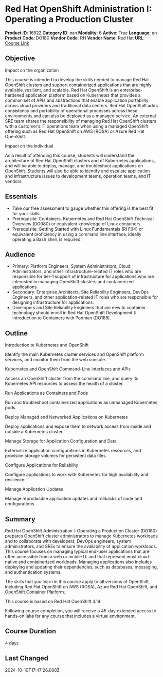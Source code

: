 # Red Hat OpenShift Administration I: Operating a Production Cluster

**Product ID**: 16922
**Category ID**: nan
**Modality**: 6
**Active**: True
**Language**: en
**Product Code**: DO180
**Vendor Code**: RH
**Vendor Name**: Red Hat
**URL**: [Course Link](https://www.fastlaneus.com/course/redhat-do180)

## Objective
Impact on the organization

This course is intended to develop the skills needed to manage Red Hat OpenShift clusters and support containerized applications that are highly available, resilient, and scalable. Red Hat OpenShift is an enterprise-hardened application platform based on Kubernetes that provides a common set of APIs and abstractions that enable application portability across cloud providers and traditional data centers. Red Hat OpenShift adds consistency and portability of operational processes across these environments and can also be deployed as a managed service. An external SRE team shares the responsibility of managing Red Hat OpenShift clusters with a customer’s IT operations team when using a managed OpenShift offering such as Red Hat OpenShift on AWS (ROSA) or Azure Red Hat OpenShift.

Impact on the individual

As a result of attending this course, students will understand the architecture of Red Hat OpenShift clusters and of Kubernetes applications, and will be able to deploy, manage, and troubleshoot applications on OpenShift. Students will also be able to identify and escalate application and infrastructure issues to development teams, operation teams, and IT vendors.

## Essentials
- Take our free assessment to gauge whether this offering is the best fit for your skills.
- Prerequisite: Containers, Kubernetes and Red Hat OpenShift Technical Overview (DO080) or equivalent knowledge of Linux containers.
- Prerequisite: Getting Started with Linux Fundamentals (RH104) or equivalent proficiency in using a command line interface, ideally operating a Bash shell, is required.

## Audience
- Primary: Platform Engineers, System Administrators, Cloud Administrators, and other infrastructure-related IT roles who are responsible for tier-1 support of infrastructure for applications.who are interested in managing OpenShift clusters and containerized applications.
- Secondary: Enterprise Architects, Site Reliability Engineers, DevOps Engineers, and other application-related IT roles who are responsible for designing infrastructure for applications.
- Developers and Site Reliability Engineers that are new to container technology should enroll in Red Hat OpenShift Development I: Introduction to Containers with Podman (DO188).

## Outline
Introduction to Kubernetes and OpenShift

Identify the main Kubernetes cluster services and OpenShift platform services, and monitor them from the web console.

Kubernetes and OpenShift Command-Line Interfaces and APIs

Access an OpenShift cluster from the command line, and query its Kubernetes API resources to assess the health of a cluster.

Run Applications as Containers and Pods

Run and troubleshoot containerized applications as unmanaged Kubernetes pods.

Deploy Managed and Networked Applications on Kubernetes

Deploy applications and expose them to network access from inside and outside a Kubernetes cluster.

Manage Storage for Application Configuration and Data

Externalize application configurations in Kubernetes resources, and provision storage volumes for persistent data files.

Configure Applications for Reliability

Configure applications to work with Kubernetes for high availability and resilience.

Manage Application Updates

Manage reproducible application updates and rollbacks of code and configurations.

## Summary
Red Hat OpenShift Administration I: Operating a Production Cluster (DO180) prepares OpenShift cluster administrators to manage Kubernetes workloads and to collaborate with developers, DevOps engineers, system administrators, and SREs to ensure the availability of application workloads. This course focuses on managing typical end-user applications that are often accessible from a web or mobile UI and that represent most cloud-native and containerized workloads. Managing applications also includes deploying and updating their dependencies, such as databases, messaging, and authentication systems.

The skills that you learn in this course apply to all versions of OpenShift, including Red Hat OpenShift on AWS (ROSA), Azure Red Hat OpenShift, and OpenShift Container Platform.

This course is based on Red Hat OpenShift 4.14.

Following course completion, you will receive a 45-day extended access to hands-on labs for any course that includes a virtual environment.

## Course Duration
4 days

## Last Changed
2024-10-10T17:47:26.000Z
